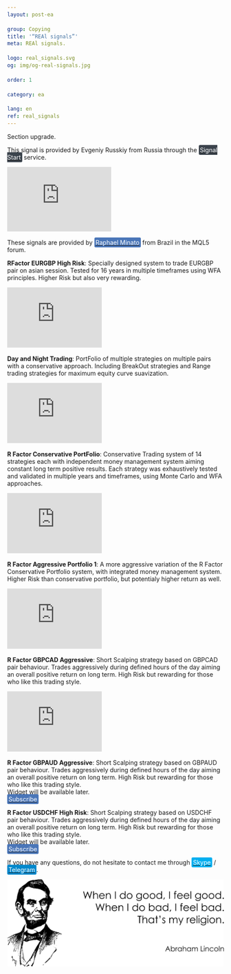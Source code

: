 ```yaml
---
layout: post-ea

group: Copying
title: '“REAl signals”'
meta: REAl signals.

logo: real_signals.svg
og: img/og-real-signals.jpg

order: 1

category: ea

lang: en
ref: real_signals
---
```


Section upgrade.

This signal is provided by Evgeniy Russkiy from Russia through the <a href="https://www.signalstart.com/analysis/real-signal/50865" target="_blank"><span style="background-color:#3b434c; color:white; padding:3px; border-radius: 3px">Signal Start</span></a> service.
<iframe frameborder="0" width="242" height="150" src="https://www.signalstart.com/en/widgets/1/50865?colors=578EBE,FFFFFF,004782"></iframe>

These signals are provided by <a href="https://www.mql5.com/en/users/johnmacknamara" target="_blank"><span style="background-color:#4a76b8; color:white; padding:3px; border-radius: 3px">Raphael Minato</span></a> from Brazil in the MQL5 forum.

**RFactor EURGBP High Risk**: Specially designed system to trade EURGBP pair on asian session. Tested for 16 years in multiple timeframes using WFA principles. Higher Risk but also very rewarding.  
<iframe frameborder="0" width="220" height="140" src="https://www.mql5.com/en/signals/widget/signal/3ps8"></iframe>

**Day and Night Trading**: PortFolio of multiple strategies on multiple pairs with a conservative approach. Including BreakOut strategies and Range trading strategies for maximum equity curve suavization.  
<iframe frameborder="0" width="220" height="140" src="https://www.mql5.com/en/signals/widget/signal/3ps9"></iframe>

**R Factor Conservative PortFolio**: Conservative Trading system of 14 strategies each with independent money management system aiming constant long term positive results. Each strategy was exhaustively tested and validated in multiple years and timeframes, using Monte Carlo and WFA approaches.  
<iframe frameborder="0" width="220" height="140" src="https://www.mql5.com/en/signals/widget/signal/3psa"></iframe>

**R Factor Aggressive Portfolio 1**: A more aggressive variation of the R Factor Conservative Portfolio system, with integrated money management system. Higher Risk than conservative portfolio, but potentialy higher return as well.  
<iframe frameborder="0" width="220" height="140" src="https://www.mql5.com/en/signals/widget/signal/3psb"></iframe>

**R Factor GBPCAD Aggressive**: Short Scalping strategy based on GBPCAD pair behaviour. Trades aggressively during defined hours of the day aiming an overall positive return on long term. High Risk but rewarding for those who like this trading style.  
<iframe frameborder="0" width="220" height="140" src="https://www.mql5.com/en/signals/widget/signal/3qz7"></iframe>

**R Factor GBPAUD Aggressive**: Short Scalping strategy based on GBPAUD pair behaviour. Trades aggressively during defined hours of the day aiming an overall positive return on long term. High Risk but rewarding for those who like this trading style.  
Widget will be available later.  
<a href="https://www.mql5.com/en/signals/477486" target="_blank"><span style="background-color:#4a76b8; color:white; padding:3px; border-radius: 3px">Subscribe</span></a>

**R Factor USDCHF High Risk**: Short Scalping strategy based on USDCHF pair behaviour. Trades aggressively during defined hours of the day aiming an overall positive return on long term. High Risk but rewarding for those who like this trading style.  
Widget will be available later.  
<a href="https://www.mql5.com/en/signals/530561" target="_blank"><span style="background-color:#4a76b8; color:white; padding:3px; border-radius: 3px">Subscribe</span></a>

If you have any questions, do not hesitate to contact me through <a href="skype:chutkoy89?call" target="_blank"><span style="background-color:#00aff0; color:white; padding:3px; border-radius: 3px">Skype</span></a> / <a href="https://t.me/chutkoy" target="_blank"><span style="background-color:#0088cc; color:white; padding:3px; border-radius: 3px">Telegram</span></a>.

<a data-fancybox="gallery" href="/img/programming/Lincoln.png"><img src="/img/programming/Lincoln.png" alt=""></a>
